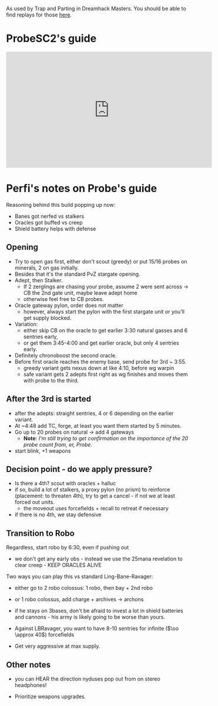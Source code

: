 <!--
.. title: PvZ Stalker-Sentry-Colossus WoL Style
.. slug: pvz-stalker-sentry-colossus-wol-style
.. date: 2020-07-25 14:05:00 UTC
.. tags: pvz, stalker, colossus, macro, probesc2
.. category: Topical
.. link: https://www.youtube.com/watch?v=WIc4oFVLjA4
.. description: History has completed a full cycle and we're back to WoL style Colossus PvZ!
.. type: text
-->

As used by Trap and Parting in Dreamhack Masters. You should be able to find replays for those [here](https://drive.google.com/drive/folders/1lOYMZR-BwqE4Lha6upOZyuvbOeJ42HAl).

# ProbeSC2's guide

<iframe width="560" height="315" src="https://www.youtube.com/embed/WIc4oFVLjA4" frameborder="0" allow="accelerometer; autoplay; encrypted-media; gyroscope; picture-in-picture" allowfullscreen></iframe>

# Perfi's notes on Probe's guide

Reasoning behind this build popping up now:

* Banes got nerfed vs stalkers
* Oracles got buffed vs creep
* Shield battery helps with defense

<!--TEASER_END-->

## Opening

* Try to open gas first, either don't scout (greedy) or put 15/16 probes on minerals, 2 on gas initially.
* Besides that it's the standard PvZ stargate opening.
* Adept, then Stalker.
    * If 2 zerglings are chasing your probe, assume 2 were sent across -> CB the 2nd gate unit, maybe leave adept home
    * otherwise feel free to CB probes.
* Oracle gateway pylon, order does not matter
    * however, always start the pylon with the first stargate unit or you'll get supply blocked.
* Variation:
    * either skip CB on the oracle to get earlier 3:30 natural gasses and 6 sentries early,
    * or get them 3:45-4:00 and get earlier oracle, but only 4 sentries early.
* Definitely chronoboost the second oracle.
* Before first oracle reaches the enemy base, send probe for 3rd ~ 3:55.
    * greedy variant gets nexus down at like 4:10, before wg warpin
    * safe variant gets 2 adepts first right as wg finishes and moves them with probe to the third.

## After the 3rd is started

* after the adepts: straight sentries, 4 or 6 depending on the earlier variant.
* At ~4:48 add TC, forge, at least you want them started by 5 minutes.
* Go up to 20 probes on natural -> add 4 gateways
    * **Note**: *I'm still trying to get confirmation on the importance of the 20 probe count from, er, Probe.*
* start blink, +1 weapons

## Decision point - do we apply pressure?

* Is there a 4th? scout with oracles + halluc
* if so, build a lot of stalkers, a proxy pylon (no prism) to reinforce (placement: to threaten 4th), try to get a cancel - if not we at least forced out units.
    * the moveout uses forcefields + recall to retreat if necessary
* if there is no 4th, we stay defensive

## Transition to Robo

Regardless, start robo by 6:30, even if pushing out

* we don't get any early obs - instead we use the 25mana revelation to clear creep - KEEP ORACLES ALIVE 

Two ways you can play this vs standard Ling-Bane-Ravager:
* either go to 2 robo colossus: 1 robo, then bay + 2nd robo
* or 1 robo colossus, add charge + archives -> archons


* if he stays on 3bases, don't be afraid to invest a lot in shield batteries and cannons - his army is likely going to be worse than yours.
* Against LBRavager, you want to have 8-10 sentries for infinite ($\oo \approx 40$) forcefields
* Get very aggressive at max supply.

## Other notes

* you can HEAR the direction nyduses pop out from on stereo headphones!

* Prioritize weapons upgrades.

